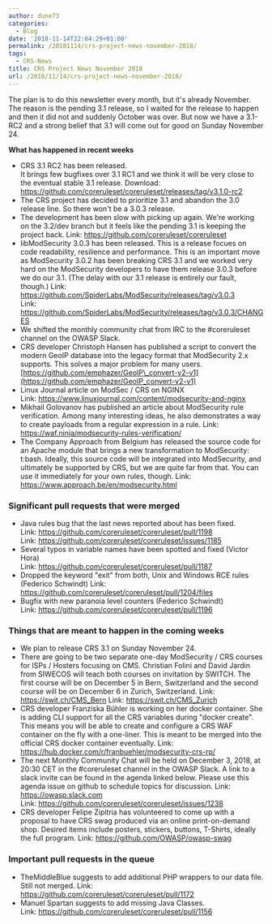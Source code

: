 ```yaml
---
author: dune73
categories:
  - Blog
date: '2018-11-14T22:04:29+01:00'
permalink: /20181114/crs-project-news-november-2018/
tags:
  - CRS-News
title: CRS Project News November 2018
url: /2018/11/14/crs-project-news-november-2018/
---
```



The plan is to do this newsletter every month, but it's already November. The reason is the pending 3.1 release, so I waited for the release to happen and then it did not and suddenly October was over. But now we have a 3.1-RC2 and a strong belief that 3.1 will come out for good on Sunday November 24.

**What has happened in recent weeks**

- CRS 3.1 RC2 has been released.  
    It brings few bugfixes over 3.1 RC1 and we think it will be very close to the eventual stable 3.1 release.
    Download: <https://github.com/coreruleset/coreruleset/releases/tag/v3.1.0-rc2>
- The CRS project has decided to prioritize 3.1 and abandon the 3.0 release line. So there won't be a 3.0.3 release.
- The development has been slow with picking up again. We're working on the 3.2/dev branch but it feels like the pending 3.1 is keeping the project back.
    Link: <https://github.com/coreruleset/coreruleset>
- libModSecurity 3.0.3 has been released. This is a release focues on code readability, resilience and performance. This is an important move as ModSecurity 3.0.2 has been breaking CRS 3.1 and we worked very hard on the ModSecurity developers to have them release 3.0.3 before we do our 3.1. (The delay with our 3.1 release is entirely our fault, though.)
    Link: <https://github.com/SpiderLabs/ModSecurity/releases/tag/v3.0.3>  
    Link: <https://github.com/SpiderLabs/ModSecurity/releases/tag/v3.0.3/CHANGES>
- We shifted the monthly community chat from IRC to the #coreruleset channel on the OWASP Slack.
- CRS developer Christoph Hansen has published a script to convert the modern GeoIP database into the legacy format that ModSecurity 2.x supports. This solves a major problem for many users.
    [https://github.com/emphazer/GeoIP\_convert-v2-v1](https://github.com/emphazer/GeoIP_convert-v2-v1)
- Linux Journal article on ModSec / CRS on NGINX  
    Link: <https://www.linuxjournal.com/content/modsecurity-and-nginx>
- Mikhail Golovanov has published an article about ModSecurity rule verification. Among many interesting ideas, he also demonstrates a way to create payloads from a regular expression in a rule.
    Link: <https://waf.ninja/modsecurity-rules-verification/>
- The Company Approach from Belgium has released the source code for an Apache module that brings a new transformation to ModSecurity: t:bash. Ideally, this source code will be integrated into ModSecurity, and ultimately be supported by CRS, but we are quite far from that. You can use it immediately for your own rules, though.
    Link: <https://www.approach.be/en/modsecurity.html>

### Significant pull requests that were merged

- Java rules bug that the last news reported about has been fixed.  
    Link: <https://github.com/coreruleset/coreruleset/pull/1198>  
    Link: <https://github.com/coreruleset/coreruleset/issues/1185>
- Several typos in variable names have been spotted and fixed (Victor Hora)  
    Link: <https://github.com/coreruleset/coreruleset/pull/1187>
- Dropped the keyword "exit" from both, Unix and Windows RCE rules (Federico Schwindt)
    Link: <https://github.com/coreruleset/coreruleset/pull/1204/files>
- Bugfix with new paranoia level counters (Federico Schwindt)  
    Link: <https://github.com/coreruleset/coreruleset/pull/1196>

### Things that are meant to happen in the coming weeks

- We plan to release CRS 3.1 on Sunday November 24.
- There are going to be two separate one-day ModSecurity / CRS courses for ISPs / Hosters focusing on CMS. Christian Folini and David Jardin from SIWECOS will teach both courses on invitation by SWITCH.
    The first course will be on December 5 in Bern, Switzerland and the second course will be on December 6 in Zurich, Switzerland.
    Link: https://swit.ch/CMS_Bern
    Link: https://swit.ch/CMS_Zurich
- CRS developer Franziska Bühler is working on her docker container. She is adding CLI support for all the CRS variables during "docker create". This means you will be able to create and configure a CRS WAF container on the fly with a one-liner. This is meant to be merged into the official CRS docker container eventually.
    Link: <https://hub.docker.com/r/franbuehler/modsecurity-crs-rp/>
- The next Monthly Community Chat will be held on December 3, 2018, at 20:30 CET in the #coreruleset channel in the OWASP Slack. A link to a slack invite can be found in the agenda linked below. Please use this agenda issue on github to schedule topics for discussion.
    Link: <https://owasp.slack.com>  
    Link: <https://github.com/coreruleset/coreruleset/issues/1238>
- CRS developer Felipe Zipitria has volunteered to come up with a proposal to have CRS swag produced via an online print-on-demand shop. Desired items include posters, stickers, buttons, T-Shirts, ideally the full program.
    Link: <https://github.com/OWASP/owasp-swag>

### Important pull requests in the queue

- TheMiddleBlue suggests to add additional PHP wrappers to our data file. Still not merged.
    Link: <https://github.com/coreruleset/coreruleset/pull/1172>
- Manuel Spartan suggests to add missing Java Classes.  
    Link: <https://github.com/coreruleset/coreruleset/pull/1156>
